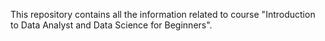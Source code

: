 This repository contains all the information related to course "Introduction to Data Analyst and Data Science for Beginners".
